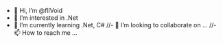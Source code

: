 - 👋 Hi, I’m @fllVoid
- 👀 I’m interested in .Net
- 🌱 I’m currently learning .Net, C#
//- 💞️ I’m looking to collaborate on ...
//- 📫 How to reach me ...

<!---
fllVoid/fllVoid is a ✨ special ✨ repository because its `README.md` (this file) appears on your GitHub profile.
You can click the Preview link to take a look at your changes.
--->
